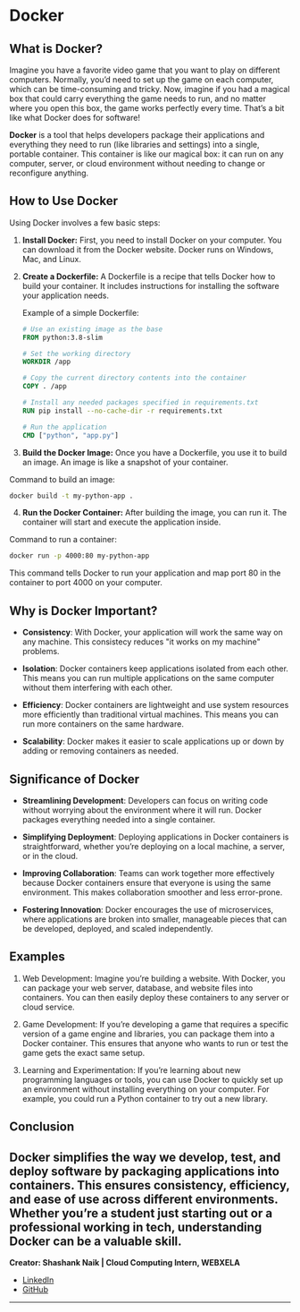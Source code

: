 # **Docker**

## What is Docker?

Imagine you have a favorite video game that you want to play on different computers. Normally, you’d need to set up the game on each computer, which can be time-consuming and tricky. Now, imagine if you had a magical box that could carry everything the game needs to run, and no matter where you open this box, the game works perfectly every time. That’s a bit like what Docker does for software!

**Docker** is a tool that helps developers package their applications and everything they need to run (like libraries and settings) into a single, portable container. This container is like our magical box: it can run on any computer, server, or cloud environment without needing to change or reconfigure anything.

## How to Use Docker

Using Docker involves a few basic steps:

1. **Install Docker:** First, you need to install Docker on your computer. You can download it from the Docker website. Docker runs on Windows, Mac, and Linux.

2. **Create a Dockerfile:** A Dockerfile is a recipe that tells Docker how to build your container. It includes instructions for installing the software your application needs.

   Example of a simple Dockerfile:
   
   ```Dockerfile
   # Use an existing image as the base
   FROM python:3.8-slim

   # Set the working directory
   WORKDIR /app

   # Copy the current directory contents into the container
   COPY . /app

   # Install any needed packages specified in requirements.txt
   RUN pip install --no-cache-dir -r requirements.txt

   # Run the application
   CMD ["python", "app.py"]
   ```
3. **Build the Docker Image:** Once you have a Dockerfile, you use it to build an image. An image is like a snapshot of your container.

 Command to build an image:
 ```bash
 docker build -t my-python-app .
 ```


4. **Run the Docker Container:** After building the image, you can run it. The container will start and execute the application inside.
 
 Command to run a container:
 ```bash
docker run -p 4000:80 my-python-app
 ```
This command tells Docker to run your application and map port 80 in the container to port 4000 on your computer.

## Why is Docker Important?

   - **Consistency**: With Docker, your application will work the same way on any machine. This consistecy reduces "it works on my machine" problems.

   - **Isolation**: Docker containers keep applications isolated from each other. This means you can run multiple applications on the same computer without them interfering with each other.

   - **Efficiency**: Docker containers are lightweight and use system resources more efficiently than traditional virtual machines. This means you can run more containers on the same hardware.

   - **Scalability**: Docker makes it easier to scale applications up or down by adding or removing containers as needed.

## Significance of Docker

- **Streamlining Development**: Developers can focus on writing code without worrying about the environment where it will run. Docker packages everything needed into a single container.

- **Simplifying Deployment**: Deploying applications in Docker containers is straightforward, whether you’re deploying on a local machine, a server, or in the cloud.

- **Improving Collaboration**: Teams can work together more effectively because Docker containers ensure that everyone is using the same environment. This makes collaboration smoother and less error-prone.

- **Fostering Innovation**: Docker encourages the use of microservices, where applications are broken into smaller, manageable pieces that can be developed, deployed, and scaled independently.

## Examples


1. Web Development: Imagine you’re building a website. With Docker, you can package your web server, database, and website files into containers. You can then easily deploy these containers to any server or cloud service.

2.    Game Development: If you’re developing a game that requires a specific version of a game engine and libraries, you can package them into a Docker container. This ensures that anyone who wants to run or test the game gets the exact same setup.

3.    Learning and Experimentation: If you’re learning about new programming languages or tools, you can use Docker to quickly set up an environment without installing everything on your computer. For example, you could run a Python container to try out a new library.


## Conclusion

Docker simplifies the way we develop, test, and deploy software by packaging applications into containers. This ensures consistency, efficiency, and ease of use across different environments. Whether you’re a student just starting out or a professional working in tech, understanding Docker can be a valuable skill.
---

**Creator: Shashank Naik | Cloud Computing Intern, WEBXELA**

- [LinkedIn](https://www.linkedin.com/in/shashank-naik09061319)
- [GitHub](https://github.com/Shashank693)
---
